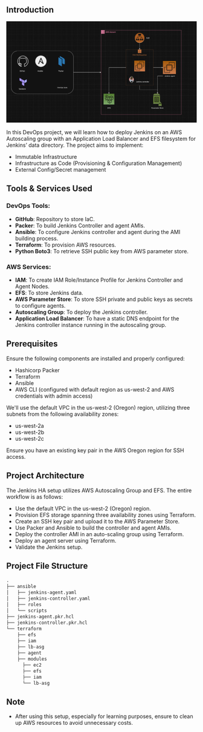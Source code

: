 
## Introduction

![Alt Architecture Diagram Jenkins-HA](./images/jenkins-ha.png)

In this DevOps project, we will learn how to deploy Jenkins on an AWS Autoscaling group with an Application Load Balancer and EFS filesystem for Jenkins’ data directory. The project aims to implement:

- Immutable Infrastructure
- Infrastructure as Code (Provisioning & Configuration Management)
- External Config/Secret management

## Tools & Services Used

### DevOps Tools:

- **GitHub**: Repository to store IaC.
- **Packer**: To build Jenkins Controller and agent AMIs.
- **Ansible**: To configure Jenkins controller and agent during the AMI building process.
- **Terraform**: To provision AWS resources.
- **Python Boto3**: To retrieve SSH public key from AWS parameter store.

### AWS Services:

- **IAM**: To create IAM Role/Instance Profile for Jenkins Controller and Agent Nodes.
- **EFS**: To store Jenkins data.
- **AWS Parameter Store**: To store SSH private and public keys as secrets to configure agents.
- **Autoscaling Group**: To deploy the Jenkins controller.
- **Application Load Balancer**: To have a static DNS endpoint for the Jenkins controller instance running in the autoscaling group.

## Prerequisites

Ensure the following components are installed and properly configured:

- Hashicorp Packer
- Terraform
- Ansible
- AWS CLI (configured with default region as us-west-2 and AWS credentials with admin access)

We'll use the default VPC in the us-west-2 (Oregon) region, utilizing three subnets from the following availability zones:

- us-west-2a
- us-west-2b
- us-west-2c

Ensure you have an existing key pair in the AWS Oregon region for SSH access.

## Project Architecture

The Jenkins HA setup utilizes AWS Autoscaling Group and EFS. The entire workflow is as follows:

- Use the default VPC in the us-west-2 (Oregon) region.
- Provision EFS storage spanning three availability zones using Terraform.
- Create an SSH key pair and upload it to the AWS Parameter Store.
- Use Packer and Ansible to build the controller and agent AMIs.
- Deploy the controller AMI in an auto-scaling group using Terraform.
- Deploy an agent server using Terraform.
- Validate the Jenkins setup.

## Project File Structure

```
.
├── ansible
│   ├── jenkins-agent.yaml
│   ├── jenkins-controller.yaml
│   ├── roles
│   └── scripts
├── jenkins-agent.pkr.hcl
├── jenkins-controller.pkr.hcl
└── terraform
    ├── efs
    ├── iam
    ├── lb-asg
    ├── agent
    ├── modules
      ├── ec2
      ├── efs
      ├── iam
      └── lb-asg
```

## Note

* After using this setup, especially for learning purposes, ensure to clean up AWS resources to avoid unnecessary costs.

